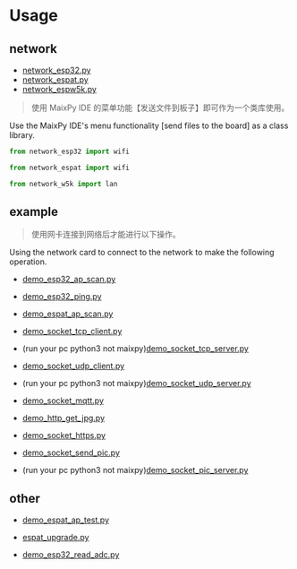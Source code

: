 # Usage

## network

- [network_esp32.py](./network_esp32.py)
- [network_espat.py](./network_espat.py)
- [network_espw5k.py](./network_wiznet5k.py)

> 使用 MaixPy IDE 的菜单功能【发送文件到板子】即可作为一个类库使用。

Use the MaixPy IDE's menu functionality [send files to the board] as a class library.

```python
from network_esp32 import wifi

from network_espat import wifi

from network_w5k import lan
```

## example

> 使用网卡连接到网络后才能进行以下操作。

Using the network card to connect to the network to make the following operation.

- [demo_esp32_ap_scan.py](./demo_esp32_ap_scan.py)
- [demo_esp32_ping.py](./demo_esp32_ping.py)

- [demo_espat_ap_scan.py](./demo_espat_ap_scan.py)

- [demo_socket_tcp_client.py](./demo_socket_tcp_client.py)
- (run your pc python3 not maixpy)[demo_socket_tcp_server.py](./demo_socket_tcp_server.py)

- [demo_socket_udp_client.py](./demo_socket_udp_client.py)
- (run your pc python3 not maixpy)[demo_socket_udp_server.py](./demo_socket_udp_server.py)

- [demo_socket_mqtt.py](./demo_socket_mqtt.py)

- [demo_http_get_jpg.py](./demo_http_get_jpg.py)
- [demo_socket_https.py](./demo_socket_https.py)

- [demo_socket_send_pic.py](./demo_socket_send_pic.py)
- (run your pc python3 not maixpy)[demo_socket_pic_server.py](./demo_socket_pic_server.py)

## other

- [demo_espat_ap_test.py](./demo_espat_ap_test.py)
- [espat_upgrade.py](./espat_upgrade.py)

- [demo_esp32_read_adc.py](./demo_esp32_read_adc.py)
